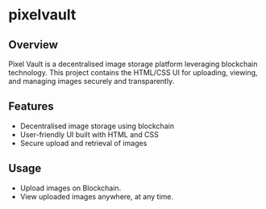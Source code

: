 # pixelvault

## Overview
Pixel Vault is a decentralised image storage platform leveraging blockchain technology. This project contains the HTML/CSS UI for uploading, viewing, and managing images securely and transparently.

## Features
- Decentralised image storage using blockchain
- User-friendly UI built with HTML and CSS
- Secure upload and retrieval of images

## Usage
- Upload images on Blockchain.
- View uploaded images anywhere, at any time.

